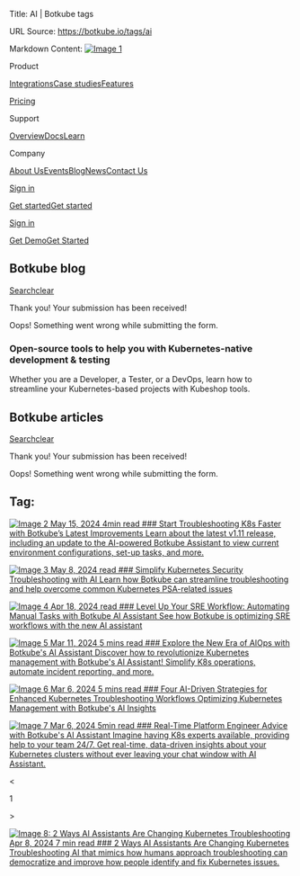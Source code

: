 Title: AI | Botkube tags

URL Source: https://botkube.io/tags/ai

Markdown Content:
[![Image 1](https://assets-global.website-files.com/633705de6adaa38599d8e258/6338148fa3f8a509639804fa_botkube-logo.svg)](https://botkube.io/)

Product

[Integrations](https://botkube.io/integrations)[Case studies](https://botkube.io/case-studies)[Features](https://botkube.io/features)

[Pricing](https://botkube.io/pricing)

Support

[Overview](https://botkube.io/support)[Docs](https://docs.botkube.io/)[Learn](https://botkube.io/learn)

Company

[About Us](https://botkube.io/about)[Events](https://botkube.io/events)[Blog](https://botkube.io/blog)[News](https://botkube.io/news)[Contact Us](https://botkube.io/contact)

[Sign in](https://app.botkube.io/)

[Get started](#)[Get started](https://app.botkube.io/)

[Sign in](https://app.botkube.io/)

[Get Demo](https://botkube.io/demo)[Get Started](https://app.botkube.io/)

Botkube blog
------------

[Search](#)[clear](#)

Thank you! Your submission has been received!

Oops! Something went wrong while submitting the form.

### Open-source tools to help you with Kubernetes-native development & testing

Whether you are a Developer, a Tester, or a DevOps, learn how to streamline your Kubernetes-based projects with Kubeshop tools.

Botkube articles
----------------

[Search](#)[clear](#)

Thank you! Your submission has been received!

Oops! Something went wrong while submitting the form.

Tag:
----

[![Image 2](https://assets-global.website-files.com/634fabb21508d6c9db9bc46f/6644e5d498e2ed722f5424d6_BLOG_Thumbnail%20(7).png) May 15, 2024 4min read ### Start Troubleshooting K8s Faster with Botkube’s Latest Improvements Learn about the latest v1.11 release, including an update to the AI-powered Botkube Assistant to view current environment configurations, set-up tasks, and more.](https://botkube.io/blog/start-troubleshooting-k8s-faster-with-botkubes-latest-improvements)

[![Image 3](https://assets-global.website-files.com/634fabb21508d6c9db9bc46f/663b7d7f3f6390196bf27e83_UC%20(1).png) May 8, 2024 read ### Simplify Kubernetes Security Troubleshooting with AI Learn how Botkube can streamline troubleshooting and help overcome common Kubernetes PSA-related issues](https://botkube.io/blog/simplify-kubernetes-security-troubleshooting-with-ai)

[![Image 4](https://assets-global.website-files.com/634fabb21508d6c9db9bc46f/663b8809695cf669f14f2a54_Level%20Up%20SRE%20Workflow%20Automating%20Manual%20Tasks%20with%20Botkube%20AI%20Assistant.png) Apr 18, 2024 read ### Level Up Your SRE Workflow: Automating Manual Tasks with Botkube AI Assistant See how Botkube is optimizing SRE workflows with the new AI assistant](https://botkube.io/blog/level-up-your-sre-workflow-automating-manual-tasks-with-botkube-ai-assistant)

[![Image 5](https://assets-global.website-files.com/634fabb21508d6c9db9bc46f/64a70cf0a7f079f477b8a7c9_Botkube%20BLOG%20Thumbnail%20(2).png) Mar 11, 2024 5 mins read ### Explore the New Era of AIOps with Botkube's AI Assistant Discover how to revolutionize Kubernetes management with Botkube's AI Assistant! Simplify K8s operations, automate incident reporting, and more.](https://botkube.io/blog/explore-the-new-era-of-aiops-with-botkubes-ai-assistant)

[![Image 6](https://assets-global.website-files.com/634fabb21508d6c9db9bc46f/663b7c6f88f3facaf5490a44_BLOG_Thumbnail.png) Mar 6, 2024 5 mins read ### Four AI-Driven Strategies for Enhanced Kubernetes Troubleshooting Workflows Optimizing Kubernetes Management with Botkube's AI Insights](https://botkube.io/blog/ai-for-kubernetes-operations)

[![Image 7](https://assets-global.website-files.com/634fabb21508d6c9db9bc46f/663b88a8597c3abe0e852fb8_Announ%20(1).png) Mar 6, 2024 5min read ### Real-Time Platform Engineer Advice with Botkube's AI Assistant Imagine having K8s experts available, providing help to your team 24/7. Get real-time, data-driven insights about your Kubernetes clusters without ever leaving your chat window with AI Assistant.](https://botkube.io/blog/real-time-platform-engineer-advice-ai-assistant)

<

1

\>

[![Image 8: 2 Ways AI Assistants Are Changing Kubernetes Troubleshooting](https://assets-global.website-files.com/634fabb21508d6c9db9bc46f/662677b3a13af173215d9bb4_d428b6a6-ai-changing-kubernetes-troubleshooting-1024x576.jpg) Apr 8, 2024 7 min read ### 2 Ways AI Assistants Are Changing Kubernetes Troubleshooting AI that mimics how humans approach troubleshooting can democratize and improve how people identify and fix Kubernetes issues.](https://thenewstack.io/2-ways-ai-assistants-are-changing-kubernetes-troubleshooting/)
